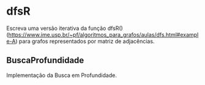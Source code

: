 # dfsR
Escreva uma versão iterativa da função dfsR() (https://www.ime.usp.br/~pf/algoritmos_para_grafos/aulas/dfs.html#example-A) para grafos representados por matriz de adjacências.

## BuscaProfundidade
Implementação da Busca em Profundidade.
